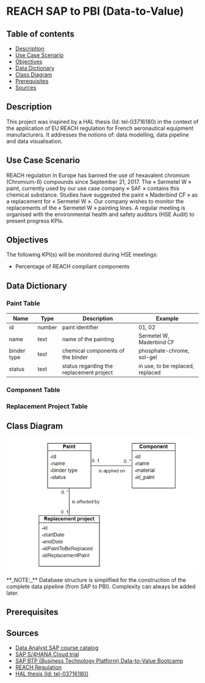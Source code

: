 # REACH SAP to PBI (Data-to-Value)

## Table of contents
* [Description](https://github.com/svnagel/sap-reach-pbi?tab=readme-ov-file#description)
* [Use Case Scenario](https://github.com/svnagel/sap-reach-pbi?tab=readme-ov-file#use-case-scenario)
* [Objectives](https://github.com/svnagel/sap-reach-pbi?tab=readme-ov-file#objectives)
* [Data Dictionary](https://github.com/svnagel/sap-reach-pbi?tab=readme-ov-file#data-dictionary)
* [Class Diagram](https://github.com/svnagel/sap-reach-pbi?tab=readme-ov-file#class-diagram)
* [Prerequisites](https://github.com/svnagel/sap-reach-pbi?tab=readme-ov-file#prerequisites)
* [Sources](https://github.com/svnagel/sap-reach-pbi?tab=readme-ov-file#sources)

## Description
This project was inspired by a HAL thesis (Id: tel-03716180) in the context of the application of EU REACH regulation for French aeronautical equipment manufacturers. It addresses the notions of: data modelling, data pipeline and data visualisation.

## Use Case Scenario
REACH regulation in Europe has banned the use of hexavalent chromium (Chromium-6) compounds since September 21, 2017. The « Sermetel W » paint, currently used by our use case company « SAF » contains this chemical substance. Studies have suggested the paint « Maderbind CF » as a replacement for « Sermetel W ». Our company wishes to monitor the replacements of the « Sermetel W » painting lines. A regular meeting is organised with the environmental health and safety auditors (HSE Audit) to present progress KPIs.

## Objectives
The following KPI(s) will be monitored during HSE meetings:
* Percentage of REACH compliant components

## Data Dictionary
### Paint Table
| **Name**    	| **Type** 	| **Description**                          	| **Example**                      	|
|-------------	|----------	|------------------------------------------	|----------------------------------	|
| id          	| number   	| paint identifier                         	| 01, 02                           	|
| name        	| text     	| name of the painting                     	| Sermetel W, Maderbind CF         	|
| binder type 	| text     	| chemical components of the binder        	| phosphate-chrome, sol-gel        	|
| status      	| text     	| status regarding the replacement project 	| in use, to be replaced, replaced 	|

### Component Table


### Replacement Project Table

## Class Diagram
<div align="center"><img src="pictures/class_diagram.png" alt="class_diagram" width="550"/></div>
**_NOTE:_** Database structure is simplified for the construction of the complete data pipeline (from SAP to PBI). Complexity can always be added later.

## Prerequisites

## Sources
* [Data Analyst SAP course catalog](https://learning.sap.com/browse/roles/data-analyst?access=free&page=1)
* [SAP S/4HANA Cloud trial](https://www.sap.com/products/erp/s4hana/trial.html)
* [SAP BTP (Business Technology Platform) Data-to-Value Bootcamp](https://github.com/SAP-samples/btp-data-to-value-workshop)
* [REACH Regulation](https://environment.ec.europa.eu/topics/chemicals/reach-regulation_en)
* [HAL thesis (Id: tel-03716180)](https://theses.hal.science/tel-03716180v1/document)
